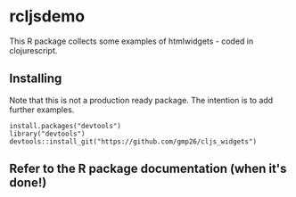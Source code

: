 # rcljsdemo

This R package collects some examples of htmlwidgets - coded in clojurescript.

## Installing

Note that this is not a production ready package. The intention is to add further examples.

```
install.packages("devtools")
library("devtools")
devtools::install_git("https://github.com/gmp26/cljs_widgets")
```


## Refer to the R package documentation (when it's done!)
